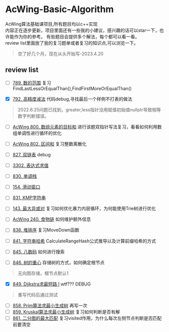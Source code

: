 # AcWing-Basic-Algorithm
AcWing算法基础课项目,所有题目均以c++实现  
内容正在逐步更新，项目里面还有一些我的小建议，感兴趣的话可以star一下，也许能作为你的参考。
有些题目会提供多个解法，每个都可以看一看。  
review list里面放了我的复习题单或者复习的知识点,可以浏览一下。

> 空了好几个月，现在从头开始写-2023.4.20

## review list

- [ ] [789. 数的范围](https://www.acwing.com/problem/content/description/791/)
复习FindLastLessOrEqualThan(),FindFirstMoreOrEqualThan()  

- [x] [792. 高精度减法](https://www.acwing.com/problem/content/794/)
代码debug,寻找最后一个样例不打表的做法  

> 2022.6.25问题已找到，greater,less指针没用赋值初始值nullptr导致相等数字判断错误。  

- [ ] [AcWing 800. 数组元素的目标和](https://www.acwing.com/problem/content/802/)
进行该题双指针写法复习，看看如何利用数组单调性进行循环的优化  

- [ ] [AcWing 802. 区间和](https://www.acwing.com/problem/content/804/)
复习整数离散化  
- [ ] [827. 双链表](https://www.acwing.com/problem/content/829/)
debug  
- [ ] [3302. 表达式求值](https://www.acwing.com/problem/content/3305/)
- [ ] [830. 单调栈](https://www.acwing.com/problem/content/832/)  
- [ ] [154. 滑动窗口](https://www.acwing.com/problem/content/156/)
- [ ] [831. KMP字符串](https://www.acwing.com/problem/content/833/)
- [ ] [143. 最大异或对](https://www.acwing.com/problem/content/145/)
复习如何优化暴力内层循环，为何能使用Trie树进行优化  
- [ ] [AcWing 240. 食物链](https://www.acwing.com/problem/content/242/)
如何维护额外信息  
- [ ] [838. 堆排序](https://www.acwing.com/problem/content/840/)
复习MoveDown函数  
- [ ] [841. 字符串哈希](https://www.acwing.com/problem/content/843/)
CalculateRangeHash公式推导以及计算前缀哈希的方式  
- [ ] [845. 八数码](https://www.acwing.com/problem/content/847/)
如何进行搜索  
- [ ] [846. 树的重心](https://www.acwing.com/problem/content/848/)
存储树的方式，如何确定根节点  
> 无向图存储，根节点默认1  

- [x] [849. Dijkstra求最短路 I](https://www.acwing.com/problem/content/851/)
wtf??? DEBUG  
> 重写代码后通过测试

- [ ] [858. Prim算法求最小生成树](https://www.acwing.com/problem/content/860/)
再写一次  
- [ ] [859. Kruskal算法求最小生成树](https://www.acwing.com/problem/content/861/)
复习如何判断是否有解  
- [ ] [861. 二分图的最大匹配](https://www.acwing.com/problem/content/863/)
复习visited作用，为什么每次左侧节点判断是否匹配前要清空
